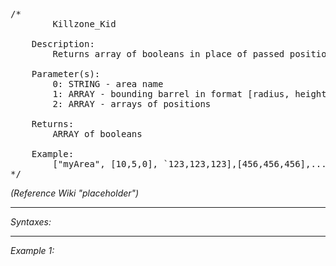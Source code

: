 <pre>/*
		Killzone_Kid

	Description:
		Returns array of booleans in place of passed positions, where true is free and false is possible collision

	Parameter(s):
		0: STRING - area name
		1: ARRAY - bounding barrel in format [radius, height, offset]
		2: ARRAY - arrays of positions

	Returns:
		ARRAY of booleans
		
	Example:
		["myArea", [10,5,0], `123,123,123],[456,456,456],...` call BIN_fnc_markFreeAreaPositions
*/</pre>

*(Reference Wiki "placeholder")*


---
*Syntaxes:*

<!-- [] call `BIN_fnc_markFreeAreaPositions` -->

---
*Example 1:*

<!-- 
```sqf
[] call BIN_fnc_markFreeAreaPositions;
``` -->
